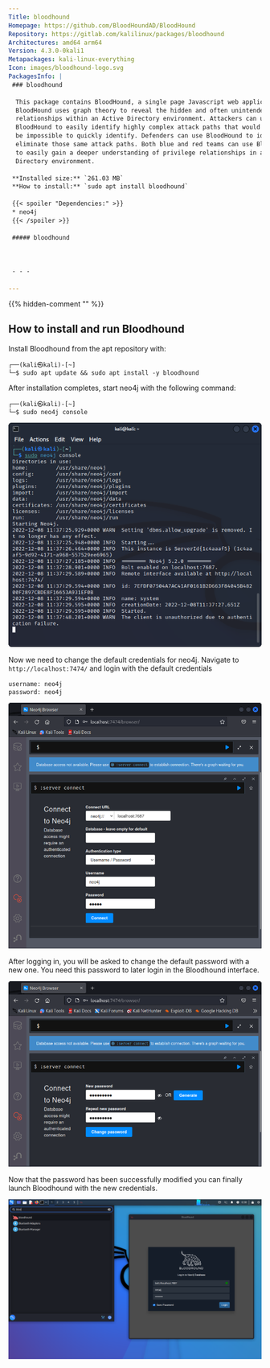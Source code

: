 ```yaml
---
Title: bloodhound
Homepage: https://github.com/BloodHoundAD/BloodHound
Repository: https://gitlab.com/kalilinux/packages/bloodhound
Architectures: amd64 arm64
Version: 4.3.0-0kali1
Metapackages: kali-linux-everything 
Icon: images/bloodhound-logo.svg
PackagesInfo: |
 ### bloodhound
 
  This package contains BloodHound, a single page Javascript web application.
  BloodHound uses graph theory to reveal the hidden and often unintended
  relationships within an Active Directory environment. Attackers can use
  BloodHound to easily identify highly complex attack paths that would otherwise
  be impossible to quickly identify. Defenders can use BloodHound to identify and
  eliminate those same attack paths. Both blue and red teams can use BloodHound
  to easily gain a deeper understanding of privilege relationships in an Active
  Directory environment.
 
 **Installed size:** `261.03 MB`  
 **How to install:** `sudo apt install bloodhound`  
 
 {{< spoiler "Dependencies:" >}}
 * neo4j
 {{< /spoiler >}}
 
 ##### bloodhound
 
 
 
 - - -
 
---
```

{{% hidden-comment "<!--Do not edit anything above this line-->" %}}

## How to install and run Bloodhound

Install Bloodhound from the apt repository with:

```console
┌──(kali㉿kali)-[~]
└─$ sudo apt update && sudo apt install -y bloodhound
```

After installation completes, start neo4j with the following command:

```console
┌──(kali㉿kali)-[~]
└─$ sudo neo4j console
```

![](images/start-neo4j.png)

Now we need to change the default credentials for neo4j. Navigate to `http://localhost:7474/` and login with the default credentials

```plain
username: neo4j
password: neo4j
```

![](images/login-neo4j.png)

After logging in, you will be asked to change the default password with a new one. You need this password to later login in the Bloodhound interface.

![](images/neo4j-change-password.png)

Now that the password has been successfully modified you can finally launch Bloodhound with the new credentials.

![](images/bloodhound-login.png)
